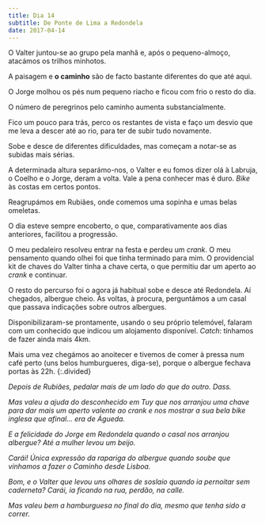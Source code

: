 ```yaml
---
title: Dia 14
subtitle: De Ponte de Lima a Redondela
date: 2017-04-14
---
```


O Valter juntou-se ao grupo pela manhã e, após o pequeno-almoço, atacámos os trilhos minhotos.

A paisagem e **o caminho** são de facto bastante diferentes do que até aqui.

O Jorge molhou os pés num pequeno riacho e ficou com frio o resto do dia.

O número de peregrinos pelo caminho aumenta substancialmente.

Fico um pouco para trás, perco os restantes de vista e faço um desvio que me leva a descer até ao rio, para ter de subir tudo novamente.

Sobe e desce de diferentes dificuldades, mas começam a notar-se as subidas mais sérias.

A determinada altura separámo-nos, o Valter e eu fomos dizer olá à Labruja, o Coelho e o Jorge, deram a volta. Vale a pena conhecer mas é duro. *Bike* às costas em certos pontos.

Reagrupámos em Rubiães, onde comemos uma sopinha e umas belas omeletas.

O dia esteve sempre encoberto, o que, comparativamente aos dias anteriores, facilitou a progressão.

O meu pedaleiro resolveu entrar na festa e perdeu um *crank*. O meu pensamento quando olhei foi que tinha terminado para mim. O providencial kit de chaves do Valter tinha a chave certa, o que permitiu dar um aperto ao *crank* e continuar.

O resto do percurso foi o agora já habitual sobe e desce até Redondela. Aí chegados, albergue cheio. Às voltas, à procura, perguntámos a um casal que passava indicações sobre outros albergues.

Disponibilizaram-se prontamente, usando o seu próprio telemóvel, falaram com um conhecido que indicou um alojamento disponível. *Catch*: tínhamos de fazer ainda mais 4km.

Mais uma vez chegámos ao anoitecer e tivemos de comer à pressa num café perto (uns belos humburgueres, diga-se), porque o albergue fechava portas às 22h.
{:.divided}

*Depois de Rubiães, pedalar mais de um lado do que do outro. Dass.*

*Mas valeu a ajuda do desconhecido em Tuy que nos arranjou uma chave para dar mais um aperto valente ao crank e nos mostrar a sua bela bike inglesa que afinal... era de Águeda.*

*E a felicidade do Jorge em Redondela quando o casal nos arranjou albergue? Até a mulher levou um beijo.*

*Carái! Única expressão da rapariga do albergue quando soube que vinhamos a fazer o Caminho desde Lisboa.*

*Bom, e o Valter que levou uns olhares de soslaio quando ia pernoitar sem caderneta? Carái, ia ficando na rua, perdão, na calle.*

*Mas valeu bem a hamburguesa no final do dia, mesmo que tenha sido a correr.*

